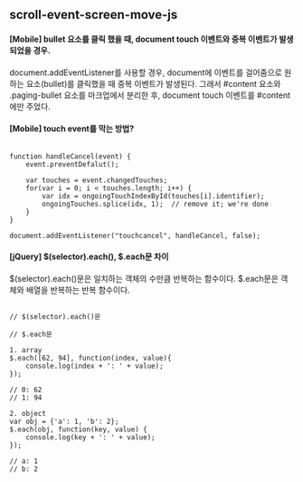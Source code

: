 ## scroll-event-screen-move-js


#### [Mobile] bullet 요소를 클릭 했을 때, document touch 이벤트와 중복 이벤트가 발생 되었을 경우. 
document.addEventListener를 사용할 경우, document에 이벤트를 걸어줌으로 원하는 요소(bullet)를 클릭했을 때 중복 이벤트가 발생된다.
그래서 #content 요소와 .paging-bullet 요소를 마크업에서 분리한 후, document touch 이벤트를 #content 에만 주었다.

#### [Mobile] touch event를 막는 방법?

<pre><code>
function handleCancel(event) {
    event.preventDefalut();

    var touches = event.changedTouches;
    for(var i = 0; i < touches.length; i++) {
        var idx = ongoingTouchIndexById(touches[i].identifier);
        ongoingTouches.splice(idx, 1);  // remove it; we're done
    }
}

document.addEventListener("touchcancel", handleCancel, false);
</code></pre>

#### [jQuery] $(selector).each(), $.each문 차이
$(selector).each()문은 일치하는 객체의 수만큼 반복하는 함수이다.
$.each문은 객체와 배열을 반복하는 반복 함수이다.

<pre><code>
// $(selector).each()문

// $.each문

1. array 
$.each([62, 94], function(index, value){
    console.log(index + ': ' + value);
});

// 0: 62
// 1: 94

2. object
var obj = {'a': 1, 'b': 2};
$.each(obj, function(key, value) {
    console.log(key + ': ' + value);
});

// a: 1
// b: 2
</code></pre>

